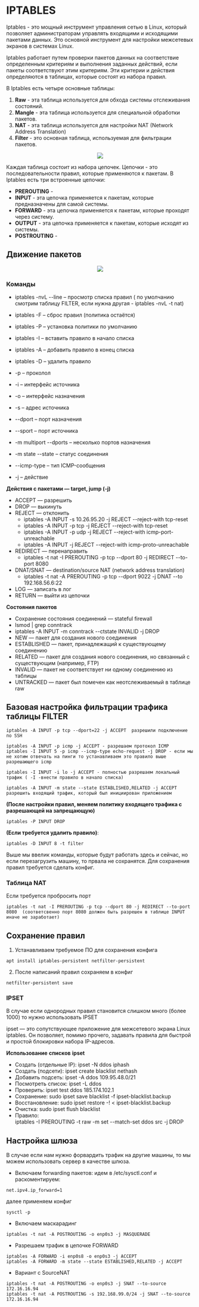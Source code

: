 # IPTABLES
Iptables - это мощный инструмент управления сетью в Linux, который позволяет администраторам управлять входящими и исходящими пакетами данных. Это основной инструмент для настройки межсетевых экранов в системах Linux.    

Iptables работает путем проверки пакетов данных на соответствие определенным критериям и выполнения заданных действий, если пакеты соответствуют этим критериям. Эти критерии и действия определяются в таблицах, которые состоят из набора правил. 

В Iptables есть четыре основные таблицы:
1.  **Raw** - эта таблица используется для обхода системы отслеживания состояний.
2. **Mangle** - эта таблица используется для специальной обработки пакетов.
3.  **NAT** - эта таблица используется для настройки NAT (Network Address Translation)
4. **Filter** - это основная таблица, используемая для фильтрации пакетов.

<p align="center">
<image src="https://github.com/LLlMEJIb87/LINUX/blob/main/%D0%A1%D0%B5%D1%82%D1%8C/picture/chain.PNG">
</p>

Каждая таблица состоит из набора цепочек. Цепочки - это последовательности правил, которые применяются к пакетам. В Iptables есть три встроенные цепочки:
- **PREROUTING** -
- **INPUT** - эта цепочка применяется к пакетам, которые предназначены для самой системы.
- **FORWARD** - эта цепочка применяется к пакетам, которые проходят через систему.
- **OUTPUT** - эта цепочка применяется к пакетам, которые исходят из системы.
- **POSTROUTING** -
   
## Движение пакетов
<p align="center">
<image src="https://github.com/LLlMEJIb87/LINUX/blob/main/%D0%A1%D0%B5%D1%82%D1%8C/picture/filter.PNG">
</p>


### Команды
- iptables -nvL --line – просмотр списка правил ( по умолчанию смотрим таблицу FILTER, если нужна другая - iptables -nvL -t nat)
- iptables -F – сброс правил (политика остаётся)
- iptables -P – установка политики по умолчанию
- iptables -I – вставить правило в начало списка
- iptables -A – добавить правило в конец списка
- iptables -D – удалить правило   

- -p – проколол
- -i – интерфейс источника
- -o – интерфейс назначения
- -s – адрес источника
- --dport – порт назначения
- --sport – порт источника
- -m multiport --dports – несколько портов назначения
- -m state --state – статус соединения
- --icmp-type – тип ICMP-сообщения
- -j – действие    

__Действия с пакетами — target, jump (-j)__    

- ACCEPT — разрешить
- DROP — выкинуть
- REJECT — отклонить
   - iptables -A INPUT -s 10.26.95.20 -j REJECT --reject-with tcp-reset
   - iptables -A INPUT -p tcp -j REJECT --reject-with tcp-reset
   - iptables -A INPUT -p udp -j REJECT --reject-with icmp-port-unreachable
   - iptables -A INPUT -j REJECT --reject-with icmp-proto-unreachable
- REDIRECT — перенаправить
   - iptables -t nat -I PREROUTING -p tcp --dport 80 -j REDIRECT --to-port 8080
- DNAT/SNAT — destination/source NAT (network address translation)
   - iptables -t nat -A PREROUTING -p tcp --dport 9022 -j DNAT --to 192.168.56.6:22
- LOG — записать в лог
- RETURN — выйти из цепочки      

__Состояния пакетов__
- Сохранение состояния соединений — stateful firewall
- lsmod | grep conntrack
- iptables -A INPUT -m conntrack --ctstate INVALID -j DROP
- NEW — пакет для создания нового соединения
- ESTABLISHED — пакет, принадлежащий к существующему соединению
- RELATED — пакет для создания нового соединения, но связанный с существующим (например, FTP)
- INVALID — пакет не соответствует ни одному соединению из таблицы
- UNTRACKED — пакет был помечен как неотслеживаемый в таблице raw     


## Базовая настройка фильтрации трафика таблицы FILTER
```
iptables -A INPUT -p tcp --dport=22 -j ACCEPT  разрешили подключение по SSH 
```
```
iptables -A INPUT -p icmp -j ACCEPT - разрешаем протокол ICMP
iptables -I INPUT 5 -p icmp --icmp-type echo-request -j DROP - если мы не хотим отвечать на пинги то устанавливаем это правило выше разрешающего icmp
```
```
iptables -I INPUT -i lo -j ACCEPT - полностью разрешаем локальный трафик ( -I -внести правило в начало списка)
```
```
iptables -A INPUT -m state --state ESTABLISHED,RELATED -j ACCEPT разрешить входящий трафик, который был инициирован приложением 
```
**(После настройки правил, меняем политику входящего трафика с разрешающей на запрещающую)**
```
iptables -P INPUT DROP
```
**(Если требуется удалить правило)**:
```
iptables -D INPUT 8 -t filter
```
Выше мы ввелик команды, которые будут работать здесь и сейчас, но если перезагрузить машину, то првала не сохранятся. Для сохранения правил требуется сделать конфиг.

### Таблица NAT
Если требуется пробросить порт
```
iptables -t nat -I PREROUTING -p tcp --dport 80 -j REDIRECT --to-port 8080  (cоответсвенно порт 8080 должен быть разрешен в таблице INPUT иначе не заработает)
```
## Cохранение правил 
1. Устанавливаем требуемое ПО для сохранения конфига
```
apt install iptables-persistent netfilter-persistent  
```
2. После написаний правил сохраняем в конфиг
```
netfilter-persistent save
```
### IPSET
В случае если однородных правил становится слишком много (более 1000) то нужно использовать IPSET    

ipset — это сопутствующее приложение для межсетевого экрана Linux iptables. Он позволяет, помимо прочего, задавать правила для быстрой и простой блокировки набора IP-адресов.   

**Использование** **списков** **ipset**
- Создать (отдельные IP): ipset -N ddos iphash
- Создать (подсети): ipset create blacklist nethash
- Добавить подсеть: ipset -A ddos 109.95.48.0/21
- Посмотреть список: ipset -L ddos
- Проверить: ipset test ddos 185.174.102.1
- Сохранение: sudo ipset save blacklist -f ipset-blacklist.backup
- Восстановление: sudo ipset restore -! < ipset-blacklist.backup
- Очистка: sudo ipset flush blacklist
- Правило:   
 iptables -I PREROUTING -t raw -m set --match-set ddos src -j DROP    

## Настройка шлюза
В случае если нам нужно форвардить трафик на другие машины, то мы можем использовать сервер в качестве шлюза.   

- Включаем forwarding пакетов: идем в /etс/sysctl.conf и раскоментируем:
```
net.ipv4.ip_forward=1
```
далее применяем конфиг
```
sysctl -p
```
- Включаем маскарадинг
```
iptables -t nat -A POSTROUTING -o enp0s3 -j MASQUERADE
```
- Разрешаем трафик в цепочке FORWARD
```
iptables -A FORWARD -i enp0s8 -o enp0s3 -j ACCEPT
iptables -A FORWARD -m state --state ESTABLISHED,RELATED -j ACCEPT
```
- Вариант с SourceNAT
```
iptables -t nat -A POSTROUTING -o enp0s3 -j SNAT --to-source 172.16.16.94
iptables -t nat -A POSTROUTING -s 192.168.99.0/24 -j SNAT --to-source 172.16.16.94
```

